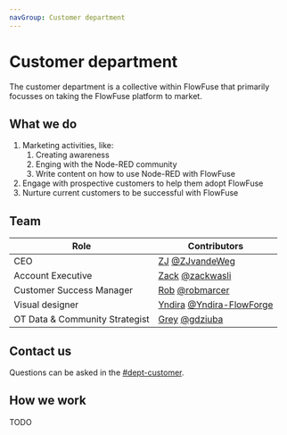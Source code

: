 ```yaml
---
navGroup: Customer department
---
```


# Customer department

The customer department is a collective within FlowFuse that primarily focusses
on taking the FlowFuse platform to market.

## What we do

1. Marketing activities, like:
   1. Creating awareness
   1. Enging with the Node-RED community
   1. Write content on how to use Node-RED with FlowFuse
1. Engage with prospective customers to help them adopt FlowFuse
1. Nurture current customers to be successful with FlowFuse

## Team

| Role | Contributors |
|------|--------------|
| CEO  | [ZJ](https://www.linkedin.com/in/zegerjan/) [@ZJvandeWeg](https://github.com/ZJvandeWeg) |
| Account Executive | [Zack](https://www.linkedin.com/in/zack-wasli/) [@zackwasli](https://github.com/zackwasli) |
| Customer Success Manager | [Rob](https://www.linkedin.com/in/rob-marcer-b414b910/) [@robmarcer](https://github.com/robmarcer) |
| Visual designer | [Yndira](https://www.linkedin.com/in/yndira-escobar-es/) [@Yndira-FlowForge](https://github.com/Yndira-FlowForge) |
| OT Data & Community Strategist | [Grey](https://www.linkedin.com/in/gdziuba/) [@gdziuba](https://github.com/gdziuba) |


## Contact us

Questions can be asked in the [#dept-customer](https://flowforgeworkspace.slack.com/archives/C05GYH95NJZ).

## How we work

TODO
